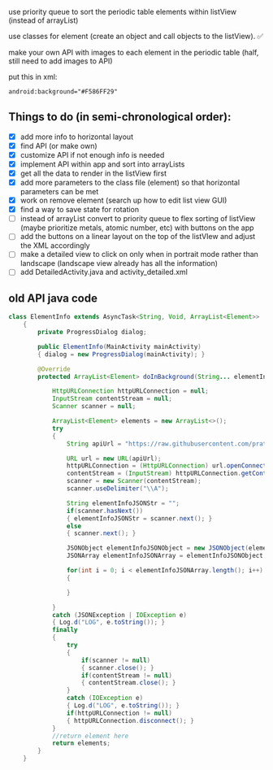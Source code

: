 use priority queue to sort the periodic table elements within listView (instead of arrayList)

use classes for element (create an object and call objects to the listView). ✅

make your own API with images to each element in the periodic table (half, still need to add images to API)

put this in xml: 
```xml
android:background="#F586FF29"
```

## Things to do (in semi-chronological order):
- [X] add more info to horizontal layout 
- [X] find API (or make own)
- [X] customize API if not enough info is needed
- [X] implement API within app and sort into arrayLists
- [X] get all the data to render in the listView first
- [X] add more parameters to the class file (element) so that horizontal parameters can be met
- [X] work on remove element (search up how to edit list view GUI)
- [X] find a way to save state for rotation
- [ ] instead of arrayList convert to priority queue to flex sorting of listView (maybe prioritize metals, atomic number, etc) with buttons on the app
- [ ] add the buttons on a linear layout on the top of the listVIew and adjust the XML accordingly
- [ ] make a detailed view to click on only when in portrait mode rather than landscape (landscape view already has all the information)
- [ ] add DetailedActivity.java and activity_detailed.xml

## old API java code
```java
class ElementInfo extends AsyncTask<String, Void, ArrayList<Element>>
    {
        private ProgressDialog dialog;

        public ElementInfo(MainActivity mainActivity)
        { dialog = new ProgressDialog(mainActivity); }

        @Override
        protected ArrayList<Element> doInBackground(String... elementInfo) {

            HttpURLConnection httpURLConnection = null;
            InputStream contentStream = null;
            Scanner scanner = null;

            ArrayList<Element> elements = new ArrayList<>();
            try
            {
                String apiUrl = "https://raw.githubusercontent.com/prathami1/data/main/periodic-table/data.json";

                URL url = new URL(apiUrl);
                httpURLConnection = (HttpURLConnection) url.openConnection();
                contentStream = (InputStream) httpURLConnection.getContent();
                scanner = new Scanner(contentStream);
                scanner.useDelimiter("\\A");

                String elementInfoJSONStr = "";
                if(scanner.hasNext())
                { elementInfoJSONStr = scanner.next(); }
                else
                { scanner.next(); }

                JSONObject elementInfoJSONObject = new JSONObject(elementInfoJSONStr);
                JSONArray elementInfoJSONArray = elementInfoJSONObject.getJSONArray("elements");

                for(int i = 0; i < elementInfoJSONArray.length(); i++)
                {

                }

            }
            catch (JSONException | IOException e)
            { Log.d("LOG", e.toString()); }
            finally
            {
                try
                {
                    if(scanner != null)
                    { scanner.close(); }
                    if(contentStream != null)
                    { contentStream.close(); }
                }
                catch (IOException e)
                { Log.d("LOG", e.toString()); }
                if(httpURLConnection != null)
                { httpURLConnection.disconnect(); }
            }
            //return element here
            return elements;
        }
    }
```
